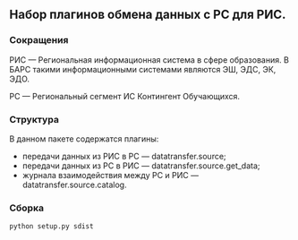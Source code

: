 ## Набор плагинов обмена данных с РС для РИС.

### Сокращения

РИС — Региональная информационная система в сфере образования. В БАРС такими информационными системами являются ЭШ, ЭДС, ЭК, ЭДО.

РС — Региональный сегмент ИС Контингент Обучающихся.

### Структура
В данном пакете содержатся плагины:
  - передачи данных из РИС в РС — datatransfer.source;
  - передачи данных из РС в РИС — datatransfer.source.get_data;
  - журнала взаимодействия между РС и РИС — datatransfer.source.catalog.

### Сборка
    python setup.py sdist
    

